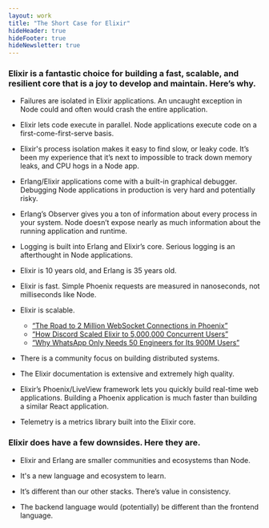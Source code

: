 ```yaml
---
layout: work
title: "The Short Case for Elixir"
hideHeader: true
hideFooter: true
hideNewsletter: true
---
```


<style>
ul {
    margin: 0;
}

blockquote p {
    margin: 0;
}
</style>

### Elixir is a fantastic choice for building a fast, scalable, and resilient core that is a joy to develop and maintain. Here’s why.

- Failures are isolated in Elixir applications. An uncaught exception in Node could and often would crash the entire application.

- Elixir lets code execute in parallel. Node applications execute code on a first-come-first-serve basis.

- Elixir's process isolation makes it easy to find slow, or leaky code. It’s been my experience that it’s next to impossible to track down memory leaks, and CPU hogs in a Node app.

- Erlang/Elixir applications come with a built-in graphical debugger. Debugging Node applications in production is very hard and potentially risky.

- Erlang’s Observer gives you a ton of information about every process in your system. Node doesn’t expose nearly as much information about the running application and runtime.

- Logging is built into Erlang and Elixir’s core. Serious logging is an afterthought in Node applications.

- Elixir is 10 years old, and Erlang is 35 years old.

- Elixir is fast. Simple Phoenix requests are measured in nanoseconds, not milliseconds like Node.

- Elixir is scalable.
	- [“The Road to 2 Million WebSocket Connections in Phoenix”](https://www.phoenixframework.org/blog/the-road-to-2-million-websocket-connections)
	- [“How Discord Scaled Elixir to 5,000,000 Concurrent Users”](https://blog.discord.com/scaling-elixir-f9b8e1e7c29b)
	- [“Why WhatsApp Only Needs 50 Engineers for Its 900M Users”](https://www.wired.com/2015/09/whatsapp-serves-900-million-users-50-engineers/)

- There is a community focus on building distributed systems.

- The Elixir documentation is extensive and extremely high quality.

- Elixir’s Phoenix/LiveView framework lets you quickly build real-time web applications. Building a Phoenix application is much faster than building a similar React application.

- Telemetry is a metrics library built into the Elixir core.

### Elixir does have a few downsides. Here they are.

- Elixir and Erlang are smaller communities and ecosystems than Node.

- It's a new language and ecosystem to learn.

- It’s different than our other stacks. There’s value in consistency.

- The backend language would (potentially) be different than the frontend language.
